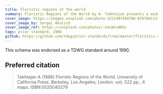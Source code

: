 ```yaml
---
title: Floristic regions of the world
summary: Floristic Regions of the World by A. Takhtajan presents a widely accepted schema of biogeographical areas defined by environmental factors and floristic composition. It is a hierarchical schema that recognizes six floristic kingdoms, 35 floristic regions and 152 floristic provinces.
cover_image: https://images.unsplash.com/photo-1511497584788-876760111969
cover_image_by: Sergei Akulich
cover_image_ref: https://unsplash.com/photos/-heLWtuAN3c
tags: prior standard, 1986
github: https://github.com/tdwg/prior-standards/tree/master/floristic-regions-of-the-world
---
```


This schema was endorsed as a TDWG standard around 1990.

## Preferred citation

> Takhtajan A (1986) Floristic Regions of the World. University of California Press. Berkeley, Los Angeles, London. xxii, 522 pp., 4 maps. ISBN:0520040279
